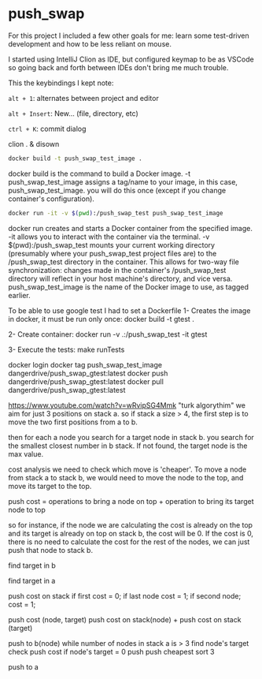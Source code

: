 # push_swap

For this project I included a few other goals for me: learn some test-driven development and how to be less reliant on mouse. 

I started using IntelliJ Clion as IDE, but configured keymap to be as VSCode so going back and forth between IDEs don't bring me much trouble.

This the keybindings I kept note:

``alt + 1``: alternates between project and editor

``alt + Insert``: New... (file, directory, etc)

``ctrl + K``: commit dialog


clion . & disown


```bash
docker build -t push_swap_test_image .
```
docker build is the command to build a Docker image.
-t push_swap_test_image assigns a tag/name to your image, in this case, push_swap_test_image.
you will do this once (except if you change container's configuration).

```bash
docker run -it -v $(pwd):/push_swap_test push_swap_test_image
```
docker run creates and starts a Docker container from the specified image.
-it allows you to interact with the container via the terminal.
-v $(pwd):/push_swap_test mounts your current working directory (presumably where your push_swap_test project files are) to the /push_swap_test directory in the container. This allows for two-way file synchronization: changes made in the container's /push_swap_test directory will reflect in your host machine's directory, and vice versa.
push_swap_test_image is the name of the Docker image to use, as tagged earlier.

To be able to use google test I had to set a Dockerfile
1- Creates the image in docker, it must be run only once:
docker build -t gtest .

2- Create container:
docker run -v .:/push_swap_test -it gtest

3- Execute the tests:
make runTests

docker login
docker tag push_swap_test_image dangerdrive/push_swap_gtest:latest
docker push dangerdrive/push_swap_gtest:latest
docker pull dangerdrive/push_swap_gtest:latest




https://www.youtube.com/watch?v=wRvipSG4Mmk
"turk algorythim" 
we aim for just 3 positions on stack a.
so if stack a size > 4, the first step is to move the two first positions from a to b.

then for each a node you search for a target node in stack b.
you search for the smallest closest number in b stack. If not found, the target node is the max value.

cost analysis
we need to check which move is 'cheaper'.
To move a node from stack a to stack b, we would need to move the node to the top, and move its target to the top.

push cost = operations to bring a node on top + operation to bring its target node to top

so for instance, if the node we are calculating the cost is already on the top and its target is already on top on stack b, the cost will be 0.
If the cost is 0, there is no need to calculate the cost for the rest of the nodes, we can just push that node to stack b.

find target in b
    

find target in a



push cost on stack
    if first
        cost = 0;
    if last node
        cost = 1;
    if second node;
        cost = 1;


push cost (node, target)
    push cost on stack(node) + push cost on stack (target)

push to b(node)
while number of nodes in stack a is > 3
    find node's target
    check push cost
        if node's target = 0 
            push
        push cheapest
sort 3

push to a    
    
